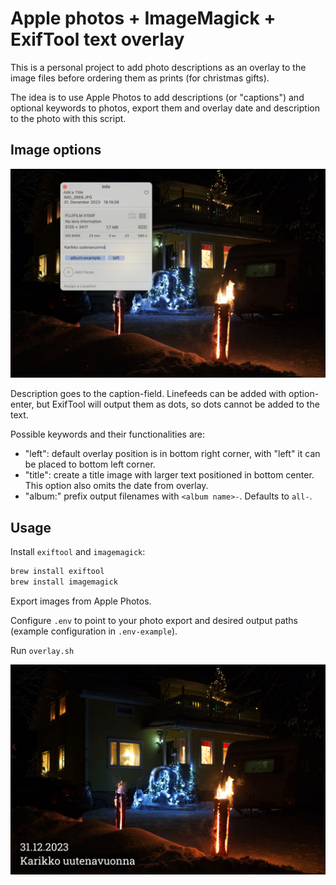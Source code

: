 # Apple photos + ImageMagick + ExifTool text overlay

This is a personal project to add photo descriptions as an overlay to the image files
before ordering them as prints (for christmas gifts).

The idea is to use Apple Photos to add descriptions (or "captions") and optional keywords
to photos, export them and overlay date and description to the photo with this script.

## Image options

![screenshot from photos with info-window](photos-screenshot.jpeg)

Description goes to the caption-field. Linefeeds can be added with option-enter, but
ExifTool will output them as dots, so dots cannot be added to the text.

Possible keywords and their functionalities are:
- "left": default overlay position is in bottom right corner, with "left" it can be
  placed to bottom left corner.
- "title": create a title image with larger text positioned in bottom center. This option
  also omits the date from overlay.
- "album:<album name>" prefix output filenames with `<album name>-`. Defaults to `all-`.

## Usage

Install `exiftool` and `imagemagick`:

``` sh
brew install exiftool
brew install imagemagick
```

Export images from Apple Photos.

Configure `.env` to point to your photo export and desired output paths (example 
configuration in `.env-example`).

Run `overlay.sh`

![example output with text overlay](example-IMG_3668.jpeg)

